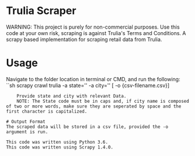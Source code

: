 # Trulia Scraper
WARNING: This project is purely for non-commercial purposes. Use this code at your own risk, scraping is against Trulia's Terms and Conditions.
    A scrapy based implementation for scraping retail data from Trulia.

# Usage
Navigate to the folder location in terminal or CMD, and run the following:
``sh
scrapy crawl trulia -a state='' -a city='' [ -o {csv-filename.csv}]
```
    Provide state and city with relevant Data.
    NOTE: The State code must be in caps and, if city name is composed of two or more words, make sure they are seperated by space and the first character is capitalized.
    
# Output Format
The scraped data will be stored in a csv file, provided the -o argument is run.

This code was written using Python 3.6.
This code was written using Scrapy 1.4.0.

